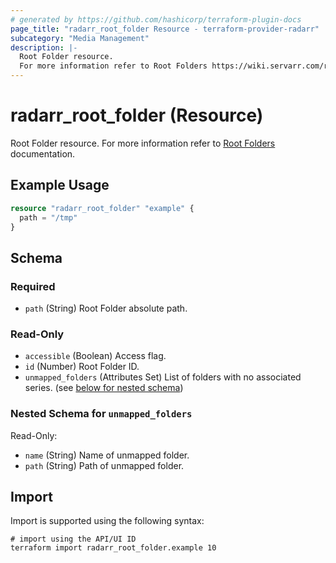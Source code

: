 ```yaml
---
# generated by https://github.com/hashicorp/terraform-plugin-docs
page_title: "radarr_root_folder Resource - terraform-provider-radarr"
subcategory: "Media Management"
description: |-
  Root Folder resource.
  For more information refer to Root Folders https://wiki.servarr.com/radarr/settings#root-folders documentation.
---
```


# radarr_root_folder (Resource)

<!-- subcategory:Media Management -->
Root Folder resource.
For more information refer to [Root Folders](https://wiki.servarr.com/radarr/settings#root-folders) documentation.

## Example Usage

```terraform
resource "radarr_root_folder" "example" {
  path = "/tmp"
}
```

<!-- schema generated by tfplugindocs -->
## Schema

### Required

- `path` (String) Root Folder absolute path.

### Read-Only

- `accessible` (Boolean) Access flag.
- `id` (Number) Root Folder ID.
- `unmapped_folders` (Attributes Set) List of folders with no associated series. (see [below for nested schema](#nestedatt--unmapped_folders))

<a id="nestedatt--unmapped_folders"></a>
### Nested Schema for `unmapped_folders`

Read-Only:

- `name` (String) Name of unmapped folder.
- `path` (String) Path of unmapped folder.

## Import

Import is supported using the following syntax:

```shell
# import using the API/UI ID
terraform import radarr_root_folder.example 10
```
